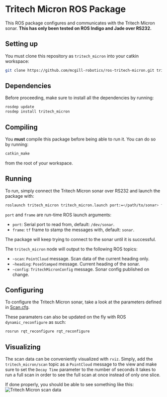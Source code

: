 # Tritech Micron ROS Package

This ROS package configures and communicates with the Tritech Micron sonar.
**This has only been tested on ROS Indigo and Jade over RS232.**

## Setting up

You must clone this repository as `tritech_micron` into your catkin workspace:

```bash
git clone https://github.com/mcgill-robotics/ros-tritech-micron.git tritech_micron
```

## Dependencies

Before proceeding, make sure to install all the dependencies by running:

```bash
rosdep update
rosdep install tritech_micron
```

## Compiling

You **must** compile this package before being able to run it. You can do so
by running:

```bash
catkin_make
```

from the root of your workspace.

## Running

To run, simply connect the Tritech Micron sonar over RS232 and launch the
package with:

```bash
roslaunch tritech_micron tritech_micron.launch port:=</path/to/sonar> frame:=<frame_id>
```

`port` and `frame` are run-time ROS launch arguments:

-   `port`: Serial port to read from, default: `/dev/sonar`.
-   `frame`: `tf` frame to stamp the messages with, default: `sonar`.

The package will keep trying to connect to the sonar until it is successful.

The `tritech_micron` node will output to the following ROS topics:

-   `~scan`: `PointCloud` message. Scan data of the current heading only.
-   `~heading`: `PoseStamped` message. Current heading of the sonar.
-   `~config`: `TritechMicronConfig` message. Sonar config published on change.

## Configuring

To configure the Tritech Micron sonar, take a look at the parameters defined
in [Scan.cfg](cfg/Scan.cfg).

These paramaters can also be updated on the fly with ROS `dynamic_reconfigure`
as such:

```bash
rosrun rqt_reconfigure rqt_reconfigure
```

## Visualizing

The scan data can be conveniently visualized with `rviz`.
Simply, add the `tritech_micron/scan` topic as a `PointCloud` message to the
view and make sure to set the `Decay Time` parameter to the number of seconds
it takes to run a full scan in order to see the full scan at once instead of
only one slice.

If done properly, you should be able to see something like this:
![Tritech Micron scan data](https://cloud.githubusercontent.com/assets/723610/10464518/1f73efda-71b8-11e5-8654-8dc300471692.png)
